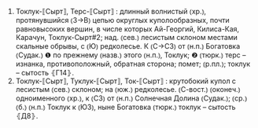 ---
---

1. Токлук-⟦Сырт⟧, Терс-⟦Сырт⟧
: длинный волнистый ⦅хр.⦆, протянувшийся ⦅З→В⦆ цепью округлых куполообразных, почти равновысоких вершин, в числе которых Ай-Георгий, Килиса-Кая, Карачун, Токлук-Сырт#2; над. ⦅сев.⦆ лесистым склоном местами скальные обрывы, с ⦅Ю⦆ редколесье. К ⦅С→СЗ⦆ от ⦅н.п.⦆ Богатовка ⦅Судак.⦆ ❶ по прежнему ⦅назв.⦆ этого ⦅н.п.⦆, Токлук; ❷ ⦅тюрк.⦆ терс – изнанка, противоположный, обратная сторона; помет; ⦅р.пл.⦆; токлук – сытость ⦃Г14⦄.
2. Токлук-⟦Сырт⟧, Туклук-⟦Сырт⟧, Ток-⟦Сырт⟧
: крутобокий купол с лесистым ⦅сев.⦆ склоном; на ⦅юж.⦆ редколесье. ⦅С-вост.⦆ ⦅оконеч.⦆ одноименного ⦅хр.⦆, к ⦅СЗ⦆ от ⦅н.п.⦆ Солнечная Долина ⦅Судак.⦆; ⦅ср.⦆ ⦅б.⦆ ⦅н.п.⦆ Токлук к ⦅ЮЗ⦆, ныне Богатовка ⦅тюрк.⦆ токлук – сытость ⦃Д8⦄.
